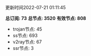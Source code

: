 更新时间2022-07-21 01:11:45

**总订阅: 73**
**总节点: 3520**
**有效节点: 808**
- trojan节点: 45
- ss节点: 693
- v2ray节点: 67
- ssr节点: 3
